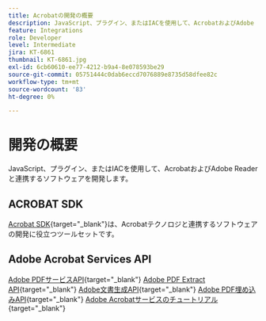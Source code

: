 ```yaml
---
title: Acrobatの開発の概要
description: JavaScript、プラグイン、またはIACを使用して、AcrobatおよびAdobe Readerと連携するソフトウェアを開発します
feature: Integrations
role: Developer
level: Intermediate
jira: KT-6861
thumbnail: KT-6861.jpg
exl-id: 6cb60610-ee77-4212-b9a4-8e078593be29
source-git-commit: 05751444c0dab6eccd7076889e8735d58dfee82c
workflow-type: tm+mt
source-wordcount: '83'
ht-degree: 0%

---
```


# 開発の概要

JavaScript、プラグイン、またはIACを使用して、AcrobatおよびAdobe Readerと連携するソフトウェアを開発します。

## ACROBAT SDK

[Acrobat SDK](https://opensource.adobe.com/dc-acrobat-sdk-docs/acrobatsdk/){target="_blank"}は、Acrobatテクノロジと連携するソフトウェアの開発に役立つツールセットです。

## Adobe Acrobat Services API

[Adobe PDFサービスAPI](https://developer.adobe.com/document-services/apis/pdf-services/){target="_blank"}
[Adobe PDF Extract API](https://developer.adobe.com/document-services/apis/pdf-extract/){target="_blank"}
[Adobe文書生成API](https://developer.adobe.com/document-services/apis/doc-generation/){target="_blank"}
[Adobe PDF埋め込みAPI](https://developer.adobe.com/document-services/apis/pdf-embed/){target="_blank"}
[Adobe Acrobatサービスのチュートリアル](https://experienceleague.adobe.com/docs/acrobat-services-learn/tutorials/overview.html){target="_blank"}
